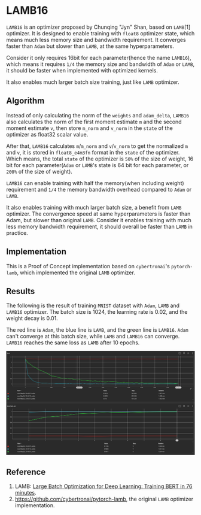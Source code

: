 # LAMB16

`LAMB16` is an optimizer proposed by Chunqing "Jyn" Shan, based on `LAMB`[1] optimizer.
It is designed to enable training with `float8` optimizer state, which means
much less memory size and bandwidth requirement. It converges faster than `Adam`
but slower than `LAMB`, at the same hyperparameters.

Consider it only requires 16bit for each parameter(hence the name `LAMB16`), which
means it requires `1/4` the memory size and bandwidth of `Adam` or `LAMB`, it should
be faster when implemented with optimized kernels.

It also enables much larger batch size training, just like `LAMB` optimizer.

## Algorithm

Instead of only calculating the norm of the `weights` and `adam_delta`, `LAMB16` also calculates the norm of the
first moment estimate `m` and the second moment estimate `v`, then store `m_norm` and `v_norm` in the `state` of the
optimizer as float32 scalar value.

After that, `LAMB16` calculates `m`/`m_norm` and `v`/`v_norm` to get the normalized `m` and `v`, it is stored in
`float8_e4m3fn` format in the `state` of the optimizer. Which means, the total `state` of the optimizer is `50%` of
the size of weight, 16 bit for each parameter(`Adam` or `LAMB`'s state is 64 bit for each parameter, or `200%` of the
size of weight).

`LAMB16` can enable training with half the memory(when including weight) requirement and `1/4` the memory bandwidth
overhead compared to `Adam` or `LAMB`.

It also enables training with much larger batch size, a benefit from `LAMB` optimizer. The convergence speed at same
hyperparameters is faster than Adam, but slower than original `LAMB`. Consider it enables training with much less memory
bandwidth requirement, it should overall be faster than `LAMB` in practice.

## Implementation

This is a Proof of Concept implementation based on `cybertronai`'s `pytorch-lamb`, which implemented the original `LAMB`
optimizer.

## Results

The following is the result of training `MNIST` dataset with `Adam`, `LAMB` and `LAMB16` optimizer. The batch size is
1024, the learning rate is 0.02, and the weight decay is 0.01.

The red line is `Adam`, the blue line is `LAMB`, and the green line is `LAMB16`. `Adam` can't converge at this batch
size, while `LAMB` and `LAMB16` can converge. `LAMB16` reaches the same loss as `LAMB` after 10 epochs.

![LOSS](./images/LOSS.png)

## Reference

1. LAMB: [Large Batch Optimization for Deep Learning: Training BERT in 76 minutes](https://arxiv.org/abs/1904.00962).
2. https://github.com/cybertronai/pytorch-lamb, the original `LAMB` optimizer implementation.
